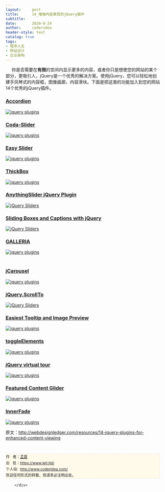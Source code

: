 ```yaml
---
layout:     post
title:      14_增强内容表现的jQuery插件
subtitle:   
date:       2020-8-24
author:     coderidea
header-style: text
catalog: true
tags:
- 程序人生
- 网站设计
- 企业架构
--- 
```

<div class="postBody">
			<div id="cnblogs_post_body" class="blogpost-body"><p><span>     你是否需要在<strong>有限</strong>的空间内显示更多的内容，或者你只是想使您的网站的某个部分，更吸引人，jQuery是一个优秀的解决方案。</span><span>使用jQuery，您可以轻松地创建手风琴式的内容框，图像画廊，内容滑块。</span><span>下面是把这类的功能加入到您的网站14个优秀的jQuery插件。</span></p>
<h3><a href="http://bassistance.de/jquery-plugins/jquery-plugin-accordion/">Accordion</a></h3>
<p><a href="http://bassistance.de/jquery-plugins/jquery-plugin-accordion/"><img src="http://webdesignledger.com/wp-content/uploads/2009/10/jquery_plugins_11.jpg" alt="jquery plugins" /></a></p>
<h3><a href="http://www.ndoherty.biz/tag/coda-slider/">Coda-Slider</a></h3>
<p><a href="http://www.ndoherty.biz/tag/coda-slider/"><img src="http://webdesignledger.com/wp-content/uploads/2009/10/jquery_plugins_1.jpg" alt="jquery plugins" /></a></p>
<h3><a href="http://cssglobe.com/post/4004/easy-slider-15-the-easiest-jquery-plugin-for-sliding">Easy Slider</a></h3>
<p><a href="http://cssglobe.com/post/4004/easy-slider-15-the-easiest-jquery-plugin-for-sliding"><img src="http://webdesignledger.com/wp-content/uploads/2009/10/jquery_plugins_2.jpg" alt="jquery plugins" /></a></p>
<h3><a href="http://jquery.com/demo/thickbox/">ThickBox</a></h3>
<p><a href="http://jquery.com/demo/thickbox/"><img src="http://webdesignledger.com/wp-content/uploads/2009/10/jquery_plugins_3.jpg" alt="jquery plugins" /></a></p>
<h3><a href="http://css-tricks.com/anythingslider-jquery-plugin/">AnythingSlider jQuery Plugin</a></h3>
<p><a href="http://css-tricks.com/anythingslider-jquery-plugin/"><img src="http://webdesignledger.com/wp-content/uploads/2009/08/jquery_sliders_3.jpg" alt="jQuery Sliders" /></a></p>
<h3><a href="http://buildinternet.com/2009/03/sliding-boxes-and-captions-with-jquery/">Sliding Boxes and Captions with jQuery</a></h3>
<p><a href="http://buildinternet.com/2009/03/sliding-boxes-and-captions-with-jquery/"><img src="http://webdesignledger.com/wp-content/uploads/2009/08/jquery_sliders_1.jpg" alt="jQuery Sliders" /></a></p>
<h3><a href="http://devkick.com/lab/galleria/">GALLERIA</a></h3>
<p><a href="http://devkick.com/lab/galleria/"><img src="http://webdesignledger.com/wp-content/uploads/2009/10/jquery_plugins_4.jpg" alt="jquery plugins" /></a></p>
<h3><a href="http://sorgalla.com/jcarousel/"><br />jCarousel</a></h3>
<p><a href="http://sorgalla.com/jcarousel/"><img src="http://webdesignledger.com/wp-content/uploads/2009/10/jquery_plugins_5.jpg" alt="jquery plugins" /></a></p>
<h3><a href="http://flesler.blogspot.com/2007/10/jqueryscrollto.html">jQuery.ScrollTo</a></h3>
<p><a href="http://flesler.blogspot.com/2007/10/jqueryscrollto.html"><img src="http://webdesignledger.com/wp-content/uploads/2009/08/jquery_sliders_7.jpg" alt="jQuery Sliders" /></a></p>
<h3><a href="http://cssglobe.com/post/1695/easiest-tooltip-and-image-preview-using-jquery">Easiest Tooltip and Image Preview</a></h3>
<p><a href="http://cssglobe.com/post/1695/easiest-tooltip-and-image-preview-using-jquery"><img src="http://webdesignledger.com/wp-content/uploads/2009/10/jquery_plugins_6.jpg" alt="jquery plugins" /></a></p>
<h3><a href="http://jquery.andreaseberhard.de/toggleElements/">toggleElements</a></h3>
<p><a href="http://jquery.andreaseberhard.de/toggleElements/"><img src="http://webdesignledger.com/wp-content/uploads/2009/10/jquery_plugins_7.jpg" alt="jquery plugins" /></a></p>
<h3><a href="http://www.openstudio.fr/jQuery-virtual-tour.html?lang=en">jQuery virtual tour</a></h3>
<p><a href="http://www.openstudio.fr/jQuery-virtual-tour.html?lang=en"><img src="http://webdesignledger.com/wp-content/uploads/2009/10/jquery_plugins_8.jpg" alt="jquery plugins" /></a></p>
<h3><a href="http://www.dynamicdrive.com/dynamicindex17/featuredcontentglider.htm">Featured Content Glider</a></h3>
<p><a href="http://www.dynamicdrive.com/dynamicindex17/featuredcontentglider.htm"><img src="http://webdesignledger.com/wp-content/uploads/2009/10/jquery_plugins_9.jpg" alt="jquery plugins" /></a></p>
<h3><a href="http://medienfreunde.com/lab/innerfade/">InnerFade</a></h3>
<p><a href="http://medienfreunde.com/lab/innerfade/"><img src="http://webdesignledger.com/wp-content/uploads/2009/10/jquery_plugins_10.jpg" alt="jquery plugins" /></a></p>
<p><span>原文：<a href="http://webdesignledger.com/resources/14-jquery-plugins-for-enhanced-content-viewing">http://webdesignledger.com/resources/14-jquery-plugins-for-enhanced-content-viewing</a></span></p>


<div id="ckepop"> </div>
<div>
<p id="PSignature" style="line-height:20px;background:#FFFAEA no-repeat 2% 50%;font-size:12px;border:#e0e0e0 1px dashed;">作   者：<a href="https://www.leti.ltd/">孟晨</a> <br /> 出   处：<a href="https://www.leti.ltd/">https://www.leti.ltd/</a> <br />个人站:  <a href="http://www.coderidea.com/">http://www.coderidea.com/</a><br />欢迎任何形式的转载，但请务必注明出处。</p>



</div></div><div id="MySignature"></div>
<div class="clear"></div>
<div id="blog_post_info_block">
<div id="BlogPostCategory"></div>
<div id="EntryTag"></div>
<div id="blog_post_info">
</div>
<div class="clear"></div>
<div id="post_next_prev"></div>
</div>


		</div>